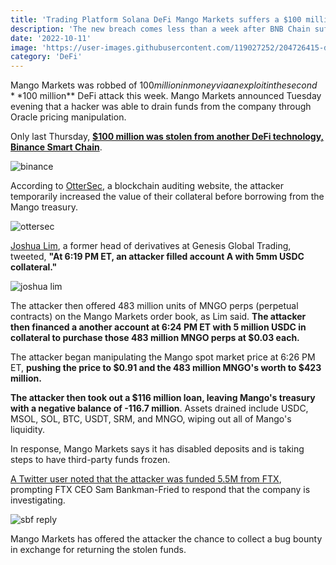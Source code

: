 ```yaml
---
title: 'Trading Platform Solana DeFi Mango Markets suffers a $100 million loss as a result of a hack'
description: 'The new breach comes less than a week after BNB Chain suffered a $100 million loss.'
date: '2022-10-11'
image: 'https://user-images.githubusercontent.com/119027252/204726415-d0bf1ff8-d525-4887-9cb7-7596b1e6fce3.png'
category: 'DeFi'
---
```


Mango Markets was robbed of $100 million in money via an exploit in the second **$100 million** DeFi attack this week. Mango Markets announced Tuesday evening that a hacker was able to drain funds from the company through Oracle pricing manipulation.

Only last Thursday, [**$100 million was stolen from another DeFi technology, Binance Smart Chain**](https://twitter.com/BNBCHAIN/status/1578148078636650496).

![binance](https://user-images.githubusercontent.com/119027252/204727239-1d6ccc61-39ed-49dd-acc2-381c5175c5e8.jpg)

According to [OtterSec](https://twitter.com/osec_io/status/1579969930703040513?ref_src=twsrc%5Etfw%7Ctwcamp%5Etweetembed%7Ctwterm%5E1579969930703040513%7Ctwgr%5E96bc8ce19b0dca03974fb288fd03888386eda570%7Ctwcon%5Es1_c10&ref_url=https%3A%2F%2Fdecrypt.co%2F), a blockchain auditing website, the attacker temporarily increased the value of their collateral before borrowing from the Mango treasury.  

![ottersec](https://user-images.githubusercontent.com/119027252/204727276-33564de8-3edd-4b78-93dd-e45a4a29880a.jpg)

[Joshua Lim](https://twitter.com/joshua_j_lim/status/1579987648546246658?ref_src=twsrc%5Etfw%7Ctwcamp%5Etweetembed%7Ctwterm%5E1579987648546246658%7Ctwgr%5E96bc8ce19b0dca03974fb288fd03888386eda570%7Ctwcon%5Es1_c10&ref_url=https%3A%2F%2Fdecrypt.co%2F), a former head of derivatives at Genesis Global Trading, tweeted, **"At 6:19 PM ET, an attacker filled account A with 5mm USDC collateral."**

![joshua lim](https://user-images.githubusercontent.com/119027252/204727419-6fab472c-0883-40ab-b4ce-cfb287d0fa9f.jpg)

The attacker then offered 483 million units of MNGO perps (perpetual contracts) on the Mango Markets order book, as Lim said. **The attacker then financed a another account at 6:24 PM ET with 5 million USDC in collateral to purchase those 483 million MNGO perps at $0.03 each.**


The attacker began manipulating the Mango spot market price at 6:26 PM ET, **pushing the price to $0.91 and the 483 million MNGO's worth to $423 million.**

**The attacker then took out a $116 million loan, leaving Mango's treasury with a negative balance of -116.7 million**. Assets drained include USDC, MSOL, SOL, BTC, USDT, SRM, and MNGO, wiping out all of Mango's liquidity.

In response, Mango Markets says it has disabled deposits and is taking steps to have third-party funds frozen.

[A Twitter user noted that the attacker was funded 5.5M from FTX](https://twitter.com/SBF_FTX/status/1579989876321456131?ref_src=twsrc%5Etfw%7Ctwcamp%5Etweetembed%7Ctwterm%5E1579989876321456131%7Ctwgr%5E96bc8ce19b0dca03974fb288fd03888386eda570%7Ctwcon%5Es1_c10&ref_url=https%3A%2F%2Fdecrypt.co%2F), prompting FTX CEO Sam Bankman-Fried to respond that the company is investigating.

![sbf reply](https://user-images.githubusercontent.com/119027252/204727484-59167ca7-986d-4c37-bd45-f821a4fb1781.jpg)

Mango Markets has offered the attacker the chance to collect a bug bounty in exchange for returning the stolen funds.
